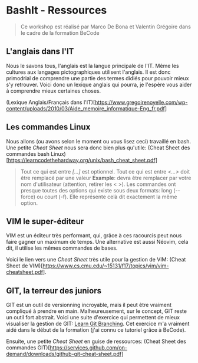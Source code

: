 # BashIt - Ressources
> Ce workshop est réalisé par Marco De Bona et Valentin Grégoire dans le cadre de la formation BeCode

## L'anglais dans l'IT
Nous le savons tous, l'anglais est la langue principale de l'IT.
Même les cultures aux langages pictographiques utilisent l'anglais. 
Il est donc primodrial de comprendre une partie des termes didiés pour pouvoir mieux s'y retrouver. Voici donc un lexique anglais qui pourra, je l'espère vous aider à comprendre mieux certaines choses.

(Lexique Anglais/Français dans l'IT)[https://www.gregoirenoyelle.com/wp-content/uploads/2010/03/Aide_memoire_informatique-Eng_fr.pdf]

## Les commandes Linux
Nous allons (ou avons selon le moment ou vous lisez ceci) travaillé en bash. Une petite *Cheat Sheet* nous sera donc bien plus qu'utile:
(Cheat Sheet des commandes bash Linux)[https://learncodethehardway.org/unix/bash_cheat_sheet.pdf]

> Tout ce qui est entre *[...]* est optionnel.
> Tout ce qui est entre *<...>* doit être remplacé par une valeur **Example**: <username> devra être remplacer par votre nom d'utilisateur (attention, retirer les < >).
> Les commandes ont presque toutes des options qui existe sous deux formats: long (--force) ou court (-f). Elle représente celà dit exactement la même option.

## VIM le super-éditeur
VIM est un éditeur très performant, qui, grâce à ces racourcis peut nous faire gagner un maximum de temps.
Une alternative est aussi Néovim, cela dit, il utilise les mêmes commandes de bases.

Voici le lien vers une *Cheat Sheet* très utile pour la gestion de VIM:
(Cheat Sheet de VIM)[https://www.cs.cmu.edu/~15131/f17/topics/vim/vim-cheatsheet.pdf].

## GIT, la terreur des juniors
GIT est un outil de versionning incroyable, mais il peut être vraiment compliqué à prendre en main. Malheureusement, sur le concept, GIT reste un outil fort abstrait. Voici une suite d'exercice qui permettent de mieux visualiser la gestion de GIT:
[Learn Git Branching](https://learngitbranching.js.org/). Cet exercice m'a vraiment aidé dans le début de la formation (j'ai connu ce tutoriel grâce à BeCode).

Ensuite, une petite *Cheat Sheet* en guise de ressources: 
(Cheat Sheet des commandes GIT)[https://services.github.com/on-demand/downloads/github-git-cheat-sheet.pdf]